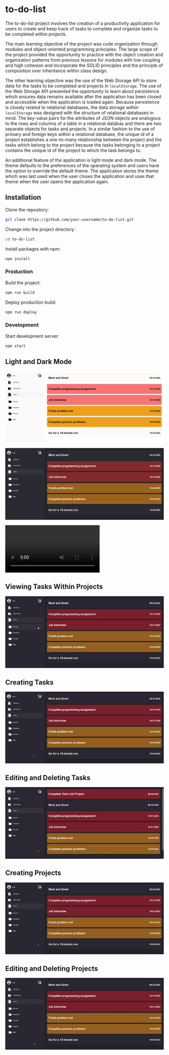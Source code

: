 # to-do-list

The to-do-list project involves the creation of a productivity application for users to create and keep track of tasks to complete and organize tasks to be completed within projects.

The main learning objective of the project was code organization through modules and object-oriented programming principles. The large scope of the project provided the opportunity to practice with the object creation and organization patterns from previous lessons for modules with low coupling and high cohesion and incorporate the SOLID principles and the principle of composition over inheritance within class design.

The other learning objective was the use of the Web Storage API to store data for the tasks to be completed and projects in ```localStorage```. The use of the Web Storage API presented the opportunity to learn about persistence which ensures data remains available after the application has been closed and accessible when the application is loaded again. Because persistence is closely related to relational databases, the data storage within ```localStorage``` was designed with the structure of relational databases in mind. The key-value pairs for the attributes of JSON objects are analogous to the rows and columns of a table in a relational databas and there are two separate objects for tasks and projects. In a similar fashion to the use of primary and foreign keys within a relational database, the unique id of a project establishes a one-to-many relationship between the project and the tasks which belong to the project because the tasks belonging to a project contains the unique id of the project to which the task belongs to.

An additional feature of the application is light mode and dark mode. The theme defaults to the preferences of the operating system and users have the option to override the default theme. The application stores the theme which was last used when the user closes the application and uses that theme when the user opens the application again.

## Installation

Clone the repository:
```bash
git clone https://github.com/your-username/to-do-list.git
```

Change into the project directory:
```bash
cd to-do-list
```

Install packages with npm:
```bash
npm install
```

### Production

Build the project:
```bash
npm run build
```

Deploy production build:
```bash
npm run deploy
```

### Development

Start development server:
```bash
npm start
```

## Light and Dark Mode

![Picture with light mode theme enabled.](./public/images/light-mode.png)

![Picture with dark mode theme enabled.](./public/images/dark-mode.png)

<video controls aria-label="Video demonstration of switching between light mode and dark mode." src="https://github.com/user-attachments/assets/6f08d8d0-9487-4931-a74f-cb6aaa35453e" title="Switching Between Light Mode and Dark Mode"></video>

## Viewing Tasks Within Projects

![Video demonstration of viewing tasks within projects](./public/videos/view-tasks-within-projects.gif)

## Creating Tasks

![Video demonstration of creating a new task.](./public/videos/create-task.gif)

## Editing and Deleting Tasks

![Video demonstration of editing and deleting a task](./public/videos/edit-delete-task.gif)

## Creating Projects

![Video demonstration of creating a new project.](./public/videos/create-project.gif)

## Editing and Deleting Projects
![Video demonstration of editing and deleting a project](./public/videos/delete-project.gif)
